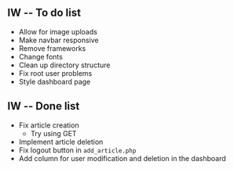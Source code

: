 ## IW -- To do list

* Allow for image uploads
* Make navbar responsive
* Remove frameworks
* Change fonts
* Clean up directory structure
* Fix root user problems
* Style dashboard page

## IW -- Done list
* Fix article creation
    - Try using GET
* Implement article deletion
* Fix logout button in `add_article.php` 
* Add column for user modification and deletion in the dashboard
